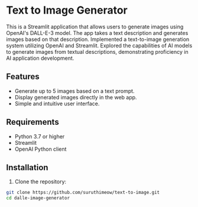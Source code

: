 # Text to Image Generator

This is a Streamlit application that allows users to generate images using OpenAI's DALL-E-3 model. The app takes a text description and generates images based on that description.
Implemented a text-to-image generation system utilizing OpenAI and Streamlit. Explored the capabilities of AI models to generate images from textual descriptions, demonstrating proficiency in AI application development.

## Features

- Generate up to 5 images based on a text prompt.
- Display generated images directly in the web app.
- Simple and intuitive user interface.

## Requirements

- Python 3.7 or higher
- Streamlit
- OpenAI Python client

## Installation

1. Clone the repository:

```bash
git clone https://github.com/suruthimeow/text-to-image.git
cd dalle-image-generator
